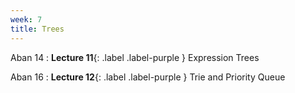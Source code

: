 ```yaml
---
week: 7
title: Trees
---
```


Aban 14
: **Lecture 11**{: .label .label-purple } Expression Trees

Aban 16
: **Lecture 12**{: .label .label-purple } Trie and Priority Queue